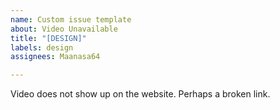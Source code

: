 ```yaml
---
name: Custom issue template
about: Video Unavailable
title: "[DESIGN]"
labels: design
assignees: Maanasa64

---
```


Video does not show up on the website. Perhaps a broken link.
